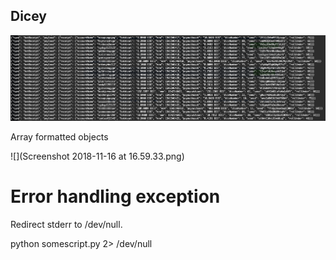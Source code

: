 ## Dicey

![](Screenshot.png)

Array formatted objects

![](Screenshot 2018-11-16 at 16.59.33.png)

# Error handling exception

Redirect stderr to /dev/null.

python somescript.py 2> /dev/null
